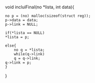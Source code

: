 void incluiFinal(no *lista, int data){
		
	no p = (no) malloc(sizeof(struct reg));
	p->data = data;
	p->link = NULL;
	
	if(*lista == NULL)
	*lista = p;
	
	else{
		no q = *lista;
		while(q->link)
		q = q->link;
	q->link = p;
	}

}
